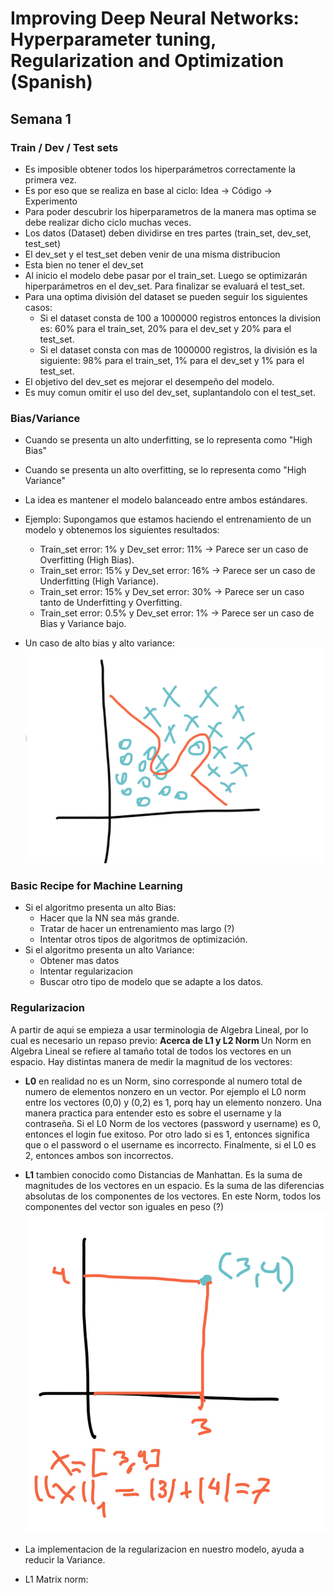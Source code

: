 # Improving Deep Neural Networks: Hyperparameter tuning, Regularization and Optimization (Spanish)
## Semana 1
### Train / Dev / Test sets
* Es imposible obtener todos los hiperparámetros correctamente la primera vez.
* Es por eso que se realiza en base al ciclo: Idea -> Código -> Experimento
* Para poder descubrir los hiperparametros de la manera mas optima se debe realizar dicho ciclo muchas veces.
* Los datos (Dataset) deben dividirse en tres partes (train_set, dev_set, test_set)
* El dev_set y el test_set deben venir de una misma distribucion
* Esta bien no tener el dev_set
* Al inicio el modelo debe pasar por el train_set. Luego se optimizarán hiperparámetros en el dev_set. Para finalizar se evaluará el test_set.
* Para una optima división del dataset se pueden seguir los siguientes casos: 
    - Si el dataset consta de 100 a 1000000 registros entonces la division es: 60% para el train_set, 20% para el dev_set y 20% para el test_set.
    - Si el dataset consta con mas de 1000000 registros, la división es la siguiente: 98% para el train_set, 1% para el dev_set y 1% para el test_set.
* El objetivo del dev_set es mejorar el desempeño del modelo.
* Es muy comun omitir el uso del dev_set, suplantandolo con el test_set. 

### Bias/Variance
* Cuando se presenta un alto underfitting, se lo representa como "High Bias"
* Cuando se presenta un alto overfitting, se lo representa como "High Variance"
* La idea es mantener el modelo balanceado entre ambos estándares.
* Ejemplo: Supongamos que estamos haciendo el entrenamiento de un modelo y obtenemos los siguientes resultados:
    - Train_set error: 1% y Dev_set error: 11% -> Parece ser un caso de Overfitting (High Bias).
    - Train_set error: 15% y Dev_set error: 16% -> Parece ser un caso de Underfitting (High Variance).
    - Train_set error: 15% y Dev_set error: 30% -> Parece ser un caso tanto de Underfitting y Overfitting.
    - Train_set error: 0.5% y Dev_set error: 1% -> Parece ser un caso de Bias y Variance bajo.

* Un caso de alto bias y alto variance: ![](img/biasyvar.jpg)

### Basic Recipe for Machine Learning
* Si el algoritmo presenta un alto Bias:
    - Hacer que la NN sea más grande.
    - Tratar de hacer un entrenamiento mas largo (?)
    - Intentar otros tipos de algoritmos de optimización.
* Si el algoritmo presenta un alto Variance:
    - Obtener mas datos
    - Intentar regularizacion
    - Buscar otro tipo de modelo que se adapte a los datos.

### Regularizacion
A partir de aqui se empieza a usar terminologia de Algebra Lineal, por lo cual es necesario un repaso previo:
<b>Acerca de L1 y L2 Norm </b>
Un Norm en Algebra Lineal se refiere al tamaño total de todos los vectores en un espacio.
Hay distintas manera de medir la magnitud de los vectores:
* <b>L0</b> en realidad no es un Norm, sino corresponde al numero total de numero de elementos nonzero en un vector. Por ejemplo el L0 norm entre los vectores (0,0) y (0,2) es 1, porq hay un elemento nonzero. Una manera practica para entender esto es sobre el username y la contraseña. Si el L0 Norm de los vectores (password y username) es 0, entonces el login fue exitoso. Por otro lado si es 1, entonces significa que o el password o el username es incorrecto. Finalmente, si el L0 es 2, entonces ambos son incorrectos.
* <b>L1</b> tambien conocido como Distancias de Manhattan. Es la suma de magnitudes de los vectores en un espacio. Es la suma de las diferencias absolutas de los componentes de los vectores. En este Norm, todos los componentes del vector son iguales en peso (?)
![](img/l1.jpg) 

* La implementacion de la regularizacion en nuestro modelo, ayuda a reducir la Variance.
* L1 Matrix norm:
